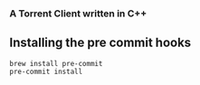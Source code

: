 ### A Torrent Client written in C++


## Installing the pre commit hooks
```
brew install pre-commit
pre-commit install
```
